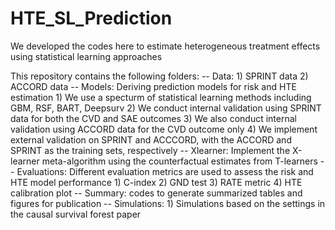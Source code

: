 # HTE_SL_Prediction
We developed the codes here to estimate heterogeneous treatment effects using statistical learning approaches 

This repository contains the following folders: 
-- Data: 1) SPRINT data 
         2) ACCORD data 
-- Models: Deriving prediction models for risk and HTE estimation
           1) We use a specturm of statistical learning methods including GBM, RSF, BART, Deepsurv
           2) We conduct internal validation using SPRINT data for both the CVD and SAE outcomes
           3) We also conduct internal validation using ACCORD data for the CVD outcome only 
           4) We implement external validation on SPRINT and ACCCORD, with the ACCORD and SPRINT as the training sets, respectively
-- Xlearner: Implement the X-learner meta-algorithm using the counterfactual estimates from T-learners 
-- Evaluations: Different evaluation metrics are used to assess the risk and HTE model performance 
           1) C-index 
           2) GND test 
           3) RATE metric 
           4) HTE calibration plot
-- Summary: codes to generate summarized tables and figures for publication 
-- Simulations: 1) Simulations based on the settings in the causal survival forest paper 
